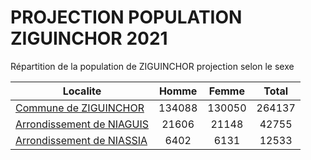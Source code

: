 # PROJECTION POPULATION ZIGUINCHOR 2021
	
Répartition de la population de ZIGUINCHOR projection selon le sexe
	
| Localite  | Homme | Femme | Total |
| --------- |:-----:|:-----:|:-----:|
| [Commune de ZIGUINCHOR](ZIGUINCHOR) | 134088 | 130050 | 264137 |
| [Arrondissement de NIAGUIS](NIAGUIS) | 21606 | 21148 | 42755 |
| [Arrondissement de NIASSIA](NIASSIA) | 6402 | 6131 | 12533 |

